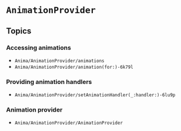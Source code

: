 # ``AnimationProvider``

## Topics

### Accessing animations

- ``Anima/AnimationProvider/animations``
- ``Anima/AnimationProvider/animation(for:)-6k79l``

### Providing animation handlers

- ``Anima/AnimationProvider/setAnimationHandler(_:handler:)-6lu9p``

### Animation provider

- ``Anima/AnimationProvider/AnimationProvider``
